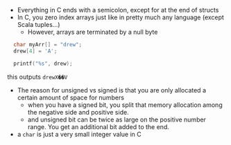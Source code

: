   - Everything in C ends with a semicolon, except for at the end of structs
  - In C, you zero index arrays just like in pretty much any language (except
    Scala tuples...)
    - However, arrays are terminated by a null byte

```C
  char myArr[] = "drew";
  drew[4] = 'A';

  printf("%s", drew);
```
  this outputs `drewX��V`

  - The reason for unsigned vs signed is that you are only allocated a certain
    amount of space for numbers
    - when you have a signed bit, you split that memory allocation among the
      negative side and positive side.
    - and unsigned bit can be twice as large on the positive number range. You
      get an additional bit added to the end.
  - a `char` is just a very small integer value in C
